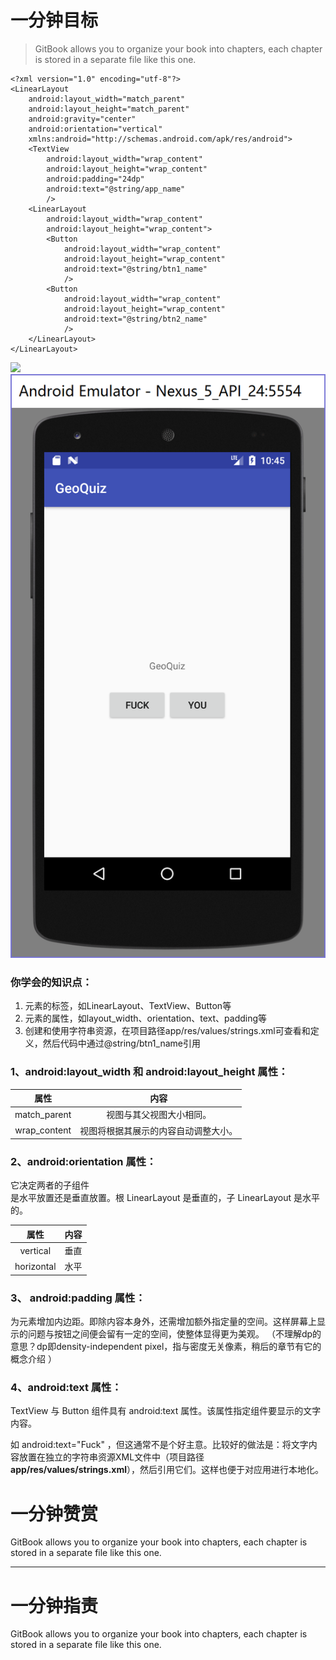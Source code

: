 # 一分钟目标

> GitBook allows you to organize your book into chapters, each chapter is stored in a separate file like this one.

```
<?xml version="1.0" encoding="utf-8"?>
<LinearLayout
    android:layout_width="match_parent"
    android:layout_height="match_parent"
    android:gravity="center"
    android:orientation="vertical"
    xmlns:android="http://schemas.android.com/apk/res/android">
    <TextView
        android:layout_width="wrap_content"
        android:layout_height="wrap_content"
        android:padding="24dp"
        android:text="@string/app_name"
        />
    <LinearLayout
        android:layout_width="wrap_content"
        android:layout_height="wrap_content">
        <Button
            android:layout_width="wrap_content"
            android:layout_height="wrap_content"
            android:text="@string/btn1_name"
            />
        <Button
            android:layout_width="wrap_content"
            android:layout_height="wrap_content"
            android:text="@string/btn2_name"
            />
    </LinearLayout>
</LinearLayout>
```

![](file:///C:\Users\Lee\AppData\Roaming\Tencent\Users\928532756\QQ\WinTemp\RichOle\EY~4I~1A4%28U%29AKO[O[7_F]M.png)![](/assets/EY~4I~1A4%28U%29AKO[O[7_F]M.png)

### 你学会的知识点：

1. 元素的标签，如LinearLayout、TextView、Button等
2. 元素的属性，如layout\_width、orientation、text、padding等
3. 创建和使用字符串资源，在项目路径app/res/values/strings.xml可查看和定义，然后代码中通过@string/btn1\_name引用

### 1、android:layout\_width 和 android:layout\_height 属性：

| 属性 | 内容 |
| :---: | :---: |
| match\_parent | 视图与其父视图大小相同。 |
| wrap\_content | 视图将根据其展示的内容自动调整大小。 |

### 2、android:orientation 属性：

它决定两者的子组件  
是水平放置还是垂直放置。根 LinearLayout 是垂直的，子 LinearLayout 是水平的。

| 属性 | 内容 |
| :---: | :---: |
| vertical | 垂直 |
| horizontal | 水平 |

### 3、 android:padding 属性：

为元素增加内边距。即除内容本身外，还需增加额外指定量的空间。这样屏幕上显示的问题与按钮之间便会留有一定的空间，使整体显得更为美观。 （不理解dp的意思？dp即density-independent pixel，指与密度无关像素，稍后的章节有它的概念介绍 ）

### 4、android:text 属性：

TextView 与 Button 组件具有 android:text 属性。该属性指定组件要显示的文字内容。

如 android:text="Fuck" ，但这通常不是个好主意。比较好的做法是：将文字内容放置在独立的字符串资源XML文件中（项目路径**app/res/values/strings.xml**），然后引用它们。这样也便于对应用进行本地化。

# 一分钟赞赏

GitBook allows you to organize your book into chapters, each chapter is stored in a separate file like this one.

---

# 一分钟指责

GitBook allows you to organize your book into chapters, each chapter is stored in a separate file like this one.

